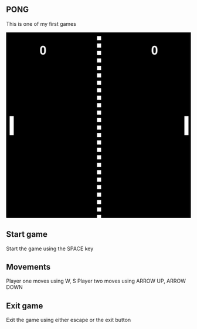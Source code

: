 ## PONG

This is one of my first games

<p align="center">
 <img src="/pong/screenshot.png" width="720">
</p>

## Start game

Start the game using the SPACE key

## Movements

Player one moves using W, S
Player two moves using ARROW UP, ARROW DOWN

## Exit game

Exit the game using either escape or the exit button

